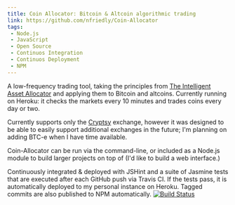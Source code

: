 ```yaml
---
title: Coin Allocator: Bitcoin & Altcoin algorithmic trading
link: https://github.com/nfriedly/Coin-Allocator
tags:
 - Node.js
 - JavaScript
 - Open Source
 - Continuos Integration
 - Continuos Deployment
 - NPM
---
```

A low-frequency trading tool, taking the principles from [The Intelligent Asset Allocator](http://www.amazon.com/gp/product/0071362363/ref=as_li_ss_il?ie=UTF8&camp=1789&creative=390957&creativeASIN=0071362363&linkCode=as2&tag=nfriedly-20) and applying them to Bitcoin and altcoins. Currently running on Heroku: it checks the markets every 10 minutes and trades coins every day or two.

Currently supports only the [Cryptsy](https://www.cryptsy.com/users/register?refid=154285) exchange, however it was designed to be able to easily support additional exchanges in the future; I'm planning on adding BTC-e when I have time available.

Coin-Allocator can be run via the command-line, or included as a Node.js module to build larger projects on top of (I'd like to build a web interface.)

Continuously integrated & deployed with JSHint and a suite of Jasmine tests that are executed after each GitHub push via Travis CI. If the tests pass, it is automatically deployed to my personal instance on Heroku. Tagged commits are also published to NPM automatically. [![Build Status](https://travis-ci.org/nfriedly/Coin-Allocator.png?branch=master)](https://travis-ci.org/nfriedly/Coin-Allocator)
